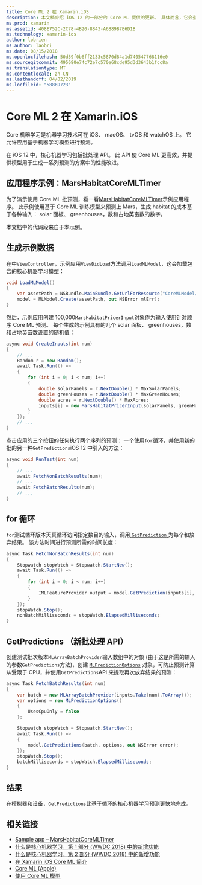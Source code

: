 ```yaml
---
title: Core ML 2 在 Xamarin.iOS
description: 本文档介绍 iOS 12 的一部分的 Core ML 提供的更新。 具体而言，它会查看新的批次预测 API 与相关联的性能改进。
ms.prod: xamarin
ms.assetid: 408E752C-2C78-4B20-8B43-A6B89B7E6D1B
ms.technology: xamarin-ios
author: lobrien
ms.author: laobri
ms.date: 08/15/2018
ms.openlocfilehash: 50d59f0b6ff2133c5870d84a1d740547768116e0
ms.sourcegitcommit: 495680e74c72e7c570e68cde95d3d3643b1fcc8a
ms.translationtype: MT
ms.contentlocale: zh-CN
ms.lasthandoff: 04/02/2019
ms.locfileid: "58869723"
---
```

# <a name="core-ml-2-in-xamarinios"></a>Core ML 2 在 Xamarin.iOS

Core 机器学习是机器学习技术可在 iOS、 macOS、 tvOS 和 watchOS 上。 它允许应用基于机器学习模型进行预测。

在 iOS 12 中，核心机器学习包括批处理 API。 此 API 使 Core ML 更高效，并提供模型用于生成一系列预测的方案中的性能改进。

## <a name="sample-app-marshabitatcoremltimer"></a>应用程序示例：MarsHabitatCoreMLTimer

为了演示使用 Core ML 批预测，看一看[MarsHabitatCoreMLTimer](https://developer.xamarin.com/samples/monotouch/iOS12/MarsHabitatCoreMLTimer)示例应用程序。 此示例使用基于 Core ML 训练模型来预测上 Mars，生成 habitat 的成本基于各种输入： solar 面板、 greenhouses，数和占地英亩数的数字。

本文档中的代码段来自于本示例。

## <a name="generate-sample-data"></a>生成示例数据

在中`ViewController`，示例应用`ViewDidLoad`方法调用`LoadMLModel`，这会加载包含的核心机器学习模型：

```csharp
void LoadMLModel()
{
    var assetPath = NSBundle.MainBundle.GetUrlForResource("CoreMLModel/MarsHabitatPricer", "mlmodelc");
    model = MLModel.Create(assetPath, out NSError mlErr);
}
```

然后，示例应用创建 100,000`MarsHabitatPricerInput`对象作为输入使用针对顺序 Core ML 预测。 每个生成的示例具有的几个 solar 面板、 greenhouses，数和占地英亩数设置的随机值：

```csharp
async void CreateInputs(int num)
{
    // ...
    Random r = new Random();
    await Task.Run(() =>
    {
        for (int i = 0; i < num; i++)
        {
            double solarPanels = r.NextDouble() * MaxSolarPanels;
            double greenHouses = r.NextDouble() * MaxGreenHouses;
            double acres = r.NextDouble() * MaxAcres;
            inputs[i] = new MarsHabitatPricerInput(solarPanels, greenHouses, acres);
        }
    });
    // ...
}
```

点击应用的三个按钮的任何执行两个序列的预测： 一个使用`for`循环，并使用新的批的另一种`GetPredictions`iOS 12 中引入的方法：

```csharp
async void RunTest(int num)
{
    // ...
    await FetchNonBatchResults(num);
    // ...
    await FetchBatchResults(num);
    // ...
}
```

## <a name="for-loop"></a>for 循环

`for`测试循环版本天真循环访问指定数目的输入，调用[ `GetPrediction` ](xref:CoreML.MLModel.GetPrediction*)为每个和放弃结果。 该方法时间进行预测所需的时间长度：

```csharp
async Task FetchNonBatchResults(int num)
{
    Stopwatch stopWatch = Stopwatch.StartNew();
    await Task.Run(() =>
    {
        for (int i = 0; i < num; i++)
        {
            IMLFeatureProvider output = model.GetPrediction(inputs[i], out NSError error);
        }
    });
    stopWatch.Stop();
    nonBatchMilliseconds = stopWatch.ElapsedMilliseconds;
}
```

## <a name="getpredictions-new-batch-api"></a>GetPredictions （新批处理 API）

创建测试批次版本`MLArrayBatchProvider`输入数组中的对象 (由于这是所需的输入的参数`GetPredictions`方法)，创建 [`MLPredictionOptions`](xref:CoreML.MLPredictionOptions)
对象，可防止预测计算从受限于 CPU，并使用`GetPredictions`API 来提取再次放弃结果的预测：

```csharp
async Task FetchBatchResults(int num)
{
    var batch = new MLArrayBatchProvider(inputs.Take(num).ToArray());
    var options = new MLPredictionOptions()
    {
        UsesCpuOnly = false
    };

    Stopwatch stopWatch = Stopwatch.StartNew();
    await Task.Run(() =>
    {
        model.GetPredictions(batch, options, out NSError error);
    });
    stopWatch.Stop();
    batchMilliseconds = stopWatch.ElapsedMilliseconds;
}
```

## <a name="results"></a>结果

在模拟器和设备，`GetPredictions`比基于循环的核心机器学习预测更快地完成。

## <a name="related-links"></a>相关链接

- [Sample app – MarsHabitatCoreMLTimer](https://developer.xamarin.com/samples/monotouch/iOS12/MarsHabitatCoreMLTimer)
- [什么是核心机器学习，第 1 部分 (WWDC 2018) 中的新增功能](https://developer.apple.com/videos/play/wwdc2018/708/)
- [什么是核心机器学习，第 2 部分 (WWDC 2018) 中的新增功能](https://developer.apple.com/videos/play/wwdc2018/709/)
- [在 Xamarin.iOS Core ML 简介](https://docs.microsoft.com/xamarin/ios/platform/introduction-to-ios11/coreml)
- [Core ML (Apple)](https://developer.apple.com/documentation/coreml?language=objc)
- [使用 Core ML 模型](https://developer.apple.com/machine-learning/build-run-models/)
